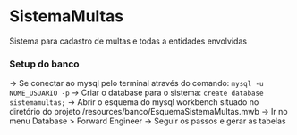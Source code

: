 # SistemaMultas
Sistema para cadastro de multas e todas a entidades envolvidas

### Setup do banco
-> Se conectar ao mysql pelo terminal através do comando: ```mysql -u NOME_USUARIO -p```
-> Criar o database para o sistema: ```create database sistemamultas;```
-> Abrir o esquema do mysql workbench situado no diretório do projeto /resources/banco/EsquemaSistemaMultas.mwb
-> Ir no menu Database > Forward Engineer
-> Seguir os passos e gerar as tabelas